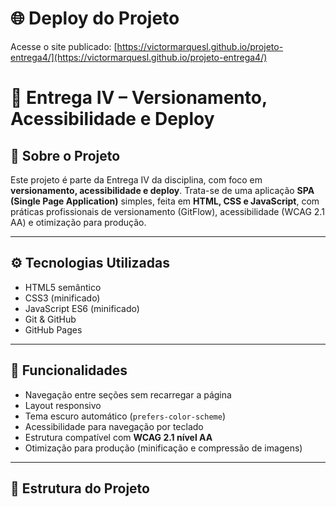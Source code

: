 # 🌐 Deploy do Projeto
Acesse o site publicado: [https://victormarquesl.github.io/projeto-entrega4/](https://victormarquesl.github.io/projeto-entrega4/)

# 🎯 Entrega IV – Versionamento, Acessibilidade e Deploy


## 🧠 Sobre o Projeto
Este projeto é parte da Entrega IV da disciplina, com foco em **versionamento, acessibilidade e deploy**.
Trata-se de uma aplicação **SPA (Single Page Application)** simples, feita em **HTML, CSS e JavaScript**, com práticas profissionais de versionamento (GitFlow), acessibilidade (WCAG 2.1 AA) e otimização para produção.

---

## ⚙️ Tecnologias Utilizadas
- HTML5 semântico  
- CSS3 (minificado)  
- JavaScript ES6 (minificado)  
- Git & GitHub  
- GitHub Pages  

---

## 🧩 Funcionalidades
- Navegação entre seções sem recarregar a página  
- Layout responsivo  
- Tema escuro automático (`prefers-color-scheme`)  
- Acessibilidade para navegação por teclado  
- Estrutura compatível com **WCAG 2.1 nível AA**  
- Otimização para produção (minificação e compressão de imagens)

---

## 🧱 Estrutura do Projeto
